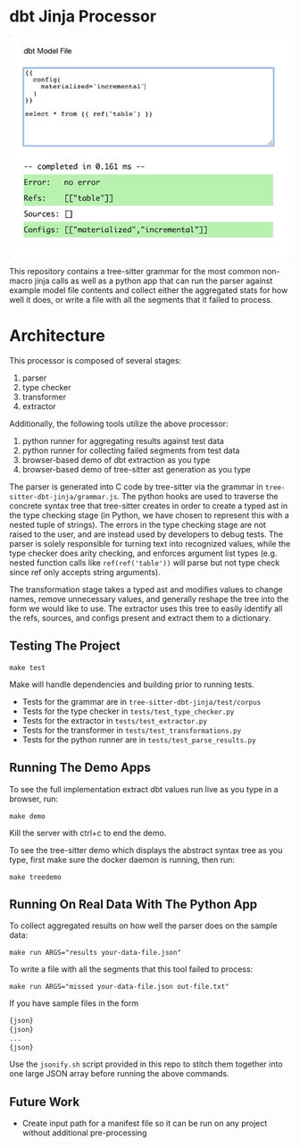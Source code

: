 
# dbt Jinja Processor

![demo app](demo/demo.gif)

This repository contains a tree-sitter grammar for the most common non-macro jinja calls as well as a python app that can run the parser against example model file contents and collect either the aggregated stats for how well it does, or write a file with all the segments that it failed to process.

# Architecture

This processor is composed of several stages:
1. parser
2. type checker
3. transformer
4. extractor

Additionally, the following tools utilize the above processor:
1. python runner for aggregating results against test data
2. python runner for collecting failed segments from test data
3. browser-based demo of dbt extraction as you type
5. browser-based demo of tree-sitter ast generation as you type

The parser is generated into C code by tree-sitter via the grammar in `tree-sitter-dbt-jinja/grammar.js`. The python hooks are used to traverse the concrete syntax tree that tree-sitter creates in order to create a typed ast in the type checking stage (in Python, we have chosen to represent this with a nested tuple of strings). The errors in the type checking stage are not raised to the user, and are instead used by developers to debug tests. The parser is solely responsible for turning text into recognized values, while the type checker does arity checking, and enforces argument list types (e.g. nested function calls like `ref(ref('table'))` will parse but not type check since ref only accepts string arguments).

The transformation stage takes a typed ast and modifies values to change names, remove unnecessary values, and generally reshape the tree into the form we would like to use. The extractor uses this tree to easily identify all the refs, sources, and configs present and extract them to a dictionary. 

## Testing The Project
```
make test
```
Make will handle dependencies and building prior to running tests.

- Tests for the grammar are in `tree-sitter-dbt-jinja/test/corpus`
- Tests for the type checker in `tests/test_type_checker.py`
- Tests for the extractor in `tests/test_extractor.py`
- Tests for the transformer in `tests/test_transformations.py`
- Tests for the python runner are in `tests/test_parse_results.py`

## Running The Demo Apps
To see the full implementation extract dbt values run live as you type in a browser, run:
```
make demo
```
Kill the server with ctrl+c to end the demo.

To see the tree-sitter demo which displays the abstract syntax tree as you type, first make sure the docker daemon is running, then run:
```
make treedemo
```

## Running On Real Data With The Python App
To collect aggregated results on how well the parser does on the sample data:
```
make run ARGS="results your-data-file.json"
```

To write a file with all the segments that this tool failed to process:
```
make run ARGS="missed your-data-file.json out-file.txt"
```

If you have sample files in the form 
```
{json}
{json}
...
{json}
```
Use the `jsonify.sh` script provided in this repo to stitch them together into one large JSON array before running the above commands.

## Future Work
- Create input path for a manifest file so it can be run on any project without additional pre-processing